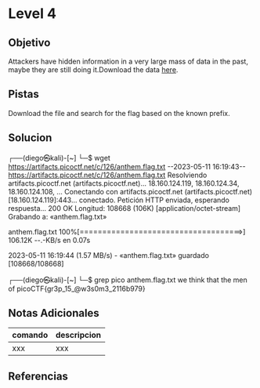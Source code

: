 # Level 4
## Objetivo
Attackers have hidden information in a very large mass of data in the past, maybe they are still doing it.Download the data [here](https://artifacts.picoctf.net/c/126/anthem.flag.txt).
## Pistas
Download the file and search for the flag based on the known prefix.
## Solucion
┌──(diego㉿kali)-[~]
└─$ wget https://artifacts.picoctf.net/c/126/anthem.flag.txt 
--2023-05-11 16:19:43--  https://artifacts.picoctf.net/c/126/anthem.flag.txt
Resolviendo artifacts.picoctf.net (artifacts.picoctf.net)... 18.160.124.119, 18.160.124.34, 18.160.124.108, ...
Conectando con artifacts.picoctf.net (artifacts.picoctf.net)[18.160.124.119]:443... conectado.
Petición HTTP enviada, esperando respuesta... 200 OK
Longitud: 108668 (106K) [application/octet-stream]
Grabando a: «anthem.flag.txt»

anthem.flag.txt           100%[====================================>] 106.12K  --.-KB/s    en 0.07s   

2023-05-11 16:19:44 (1.57 MB/s) - «anthem.flag.txt» guardado [108668/108668]

                                                                                                       
┌──(diego㉿kali)-[~]
└─$ grep pico anthem.flag.txt 
      we think that the men of picoCTF{gr3p_15_@w3s0m3_2116b979}

## Notas Adicionales
|comando|descripcion|
|-------|-----------|
|xxx|xxx|
## Referencias